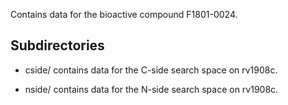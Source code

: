 Contains data for the bioactive compound F1801-0024.

## Subdirectories

- cside/ contains data for the C-side search space on rv1908c.

- nside/ contains data for the N-side search space on rv1908c.

